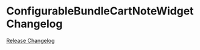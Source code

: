 # ConfigurableBundleCartNoteWidget Changelog

[Release Changelog](https://github.com/spryker-shop/configurable-bundle-cart-note-widget/releases)
